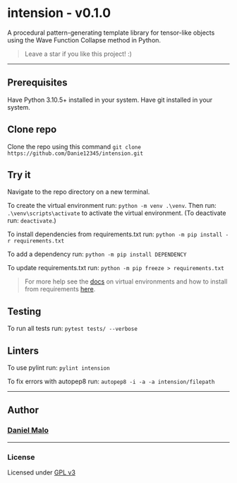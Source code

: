 # intension - v0.1.0
A procedural pattern-generating template library for tensor-like objects using the Wave Function Collapse method in Python.

> Leave a star if you like this project! :)


---

## Prerequisites
Have Python 3.10.5+ installed in your system.
Have git installed in your system.

## Clone repo
Clone the repo using this command `git clone https://github.com/Danie12345/intension.git`

## Try it
Navigate to the repo directory on a new terminal.

To create the virtual environment run: `python -m venv .\venv`. Then run: `.\venv\scripts\activate` to activate the virtual environment. (To deactivate run: `deactivate`.)

To install dependencies from requirements.txt run: `python -m pip install -r requirements.txt`

To add a dependency run: `python -m pip install DEPENDENCY`

To update requirements.txt run: `python -m pip freeze > requirements.txt`

> For more help see the [docs](https://docs.python.org/3/installing/index.html) on virtual environments and how to install from requirements [here](https://stackoverflow.com/questions/7225900/how-can-i-install-packages-using-pip-according-to-the-requirements-txt-file-from).

## Testing
To run all tests run: `pytest tests/ --verbose`

## Linters
To use pylint run: `pylint intension`

To fix errors with autopep8 run: `autopep8 -i -a -a intension/filepath`

---

## Author
### [Daniel Malo](https://github.com/Danie12345)

---

### License
Licensed under [GPL v3](LICENSE)